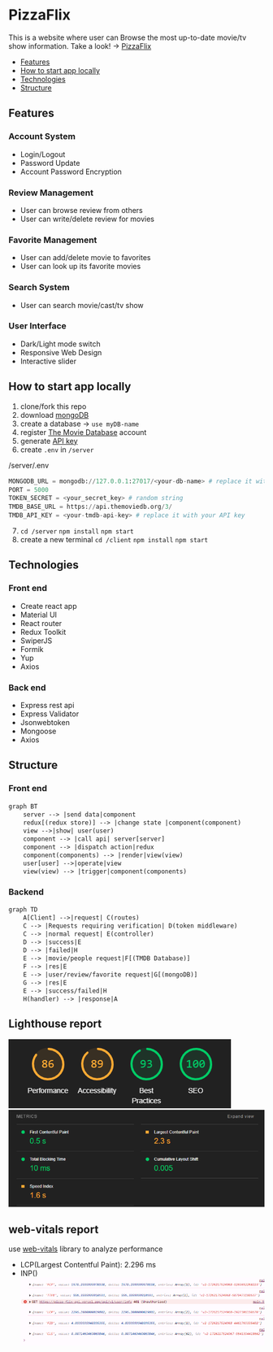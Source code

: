 # PizzaFlix

This is a website where user can Browse the most up-to-date movie/tv show information.
Take a look! -> [PizzaFlix](https://pizza-flix.vercel.app/)

- [Features](#features)
- [How to start app locally](#how-to-start-app-locally)
- [Technologies](#technologies)
- [Structure](#structure)

## Features

### Account System

- Login/Logout
- Password Update
- Account Password Encryption

### Review Management

- User can browse review from others
- User can write/delete review for movies

### Favorite Management

- User can add/delete movie to favorites
- User can look up its favorite movies

### Search System

- User can search movie/cast/tv show

### User Interface

- Dark/Light mode switch
- Responsive Web Design
- Interactive slider

## How to start app locally

1. clone/fork this repo
2. download [mongoDB](https://www.mongodb.com/docs/manual/installation/)
3. create a database -> `use myDB-name`
4. register [The Movie Database](https://www.themoviedb.org/signup) account
5. generate [API key](https://www.themoviedb.org/settings/api)
6. create `.env` in `/server`

/server/.env

```py
MONGODB_URL = mongodb://127.0.0.1:27017/<your-db-name> # replace it with your db name
PORT = 5000
TOKEN_SECRET = <your_secret_key> # random string
TMDB_BASE_URL = https://api.themoviedb.org/3/
TMDB_API_KEY = <your-tmdb-api-key> # replace it with your API key
```

7. `cd /server` `npm install` `npm start`
8. create a new terminal `cd /client` `npm install` `npm start`

## Technologies

### Front end

- Create react app
- Material UI
- React router
- Redux Toolkit
- SwiperJS
- Formik
- Yup
- Axios

### Back end

- Express rest api
- Express Validator
- Jsonwebtoken
- Mongoose
- Axios

## Structure

### Front end

```mermaid
graph BT
    server --> |send data|component
    redux[(redux store)] --> |change state |component(component)
    view -->|show| user(user)
    component --> |call api| server[server]
    component --> |dispatch action|redux
    component(components) --> |render|view(view)
    user[user] -->|operate|view
    view(view) --> |trigger|component(components)
```

### Backend

```mermaid
graph TD
    A[Client] -->|request| C(routes)
    C --> |Requests requiring verification| D(token middleware)
    C --> |normal request| E(controller)
    D --> |success|E
    D --> |failed|H
    E --> |movie/people request|F[(TMDB Database)]
    F --> |res|E
    E --> |user/review/favorite request|G[(mongoDB)]
    G --> |res|E
    E --> |success/failed|H
    H(handler) --> |response|A
```

## Lighthouse report

![alt text](/img/overall.png)
![alt text](/img/webvitals.png)

## web-vitals report  


use [web-vitals](https://github.com/GoogleChrome/web-vitals?tab=readme-ov-file#basic-usage) library to analyze performance

- LCP(Largest Contentful Paint): 2.296 ms 
- INP()
![alt text](image.png)
